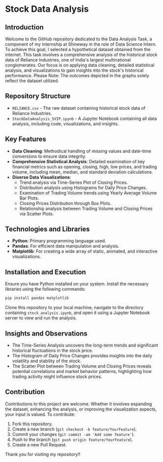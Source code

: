 # Stock Data Analysis 

## Introduction
Welcome to the GitHub repository dedicated to the Data Analysis Task, a component of my internship at Shineway in the role of Data Science Intern. To achieve this goal, I selected a hypothetical dataset obtained from the internet. This task involves a comprehensive analysis of the historical stock data of Reliance Industries, one of India's largest multinational conglomerates. Our focus is on applying data cleaning, detailed statistical analysis, and visualizations to gain insights into the stock's historical performance.
Please Note: The outcomes depicted in the graphs solely reflect the dataset utilized.

## Repository Structure
- `RELIANCE.csv` - The raw dataset containing historical stock data of Reliance Industries.
- `StockDataAnalysis_SVIP.ipynb` - A Jupyter Notebook containing all data analysis, including code, visualizations, and insights.

## Key Features
- **Data Cleaning**: Methodical handling of missing values and date-time conversions to ensure data integrity.
- **Comprehensive Statistical Analysis**: Detailed examination of key financial metrics such as opening, closing, high, low prices, and trading volume, including mean, median, and standard deviation calculations.
- **Diverse Data Visualizations**:
  - Trend analysis via Time-Series Plot of Closing Prices.
  - Distribution analysis using Histograms for Daily Price Changes.
  - Examination of Trading Volume trends using Yearly Average Volume Bar Plots.
  - Closing Prices Distribution through Box Plots.
  - Relationship analysis between Trading Volume and Closing Prices via Scatter Plots.

## Technologies and Libraries
- **Python**: Primary programming language used.
- **Pandas**: For efficient data manipulation and analysis.
- **Matplotlib**: For creating a wide array of static, animated, and interactive visualizations.

## Installation and Execution
Ensure you have Python installed on your system. Install the necessary libraries using the following commands:
```bash
pip install pandas matplotlib
```
Clone this repository to your local machine, navigate to the directory containing `stock_analysis.ipynb`, and open it using a Jupyter Notebook server to view and run the analysis.

## Insights and Observations
- The Time-Series Analysis uncovers the long-term trends and significant historical fluctuations in the stock price.
- The Histogram of Daily Price Changes provides insights into the daily volatility and stability of the stock.
- The Scatter Plot between Trading Volume and Closing Prices reveals potential correlations and market behavior patterns, highlighting how trading activity might influence stock prices.

## Contribution
Contributions to this project are welcome. Whether it involves expanding the dataset, enhancing the analysis, or improving the visualization aspects, your input is valued. To contribute:
1. Fork this repository.
2. Create a new branch (`git checkout -b feature/YourFeature`).
3. Commit your changes (`git commit -am 'Add some feature'`).
4. Push to the branch (`git push origin feature/YourFeature`).
5. Create a new Pull Request.

Thank you for visiting my repository!!
